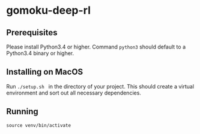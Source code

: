 # gomoku-deep-rl

## Prerequisites
 Please install Python3.4 or higher. Command `python3` should default to a Python3.4 binary or higher.


## Installing on MacOS
 Run ```./setup.sh ``` in the directory of your project. This should create a virtual environment and sort out all necessary dependencies.

## Running 
```source venv/bin/activate ```
